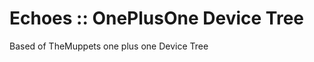 Echoes :: OnePlusOne Device Tree
================================


Based of TheMuppets one plus one Device Tree


